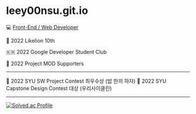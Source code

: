 # leey00nsu.git.io
💻 [Front-End / Web Developer](https://leey00nsu.github.io/)
 
🦁 2022 Likelion 10th

🇰🇷 2022 Google Developer Student Club

🍄 2022 Project MOD Supporters

------------------------------

🏅 2022 SYU SW Project Contest 최우수상 (밥 한끼 하자)
🏅 2022 SYU Capstone Design Contest 대상 (우리사이클린)

------------------------------

[![Solved.ac Profile](http://mazassumnida.wtf/api/v2/generate_badge?boj=leeyoonsu96)](https://solved.ac/leeyoonsu96/)
